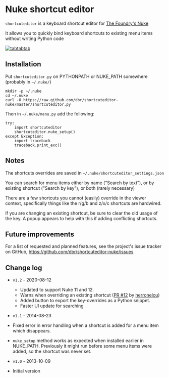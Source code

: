 # Nuke shortcut editor

`shortcuteditor` is a keyboard shortcut editor for
[The Foundry's Nuke](http://www.thefoundry.co.uk/products/nuke)

It allows you to quickly bind keyboard shortcuts to existing menu
items without writing Python code

[![tabtabtab](imgs/shortcuteditor_thumbnail.png)](imgs/shortcuteditor.png)


## Installation

Put `shortcuteditor.py` on PYTHONPATH or NUKE_PATH somewhere (probably
in `~/.nuke/`)

    mkdir -p ~/.nuke
    cd ~/.nuke
    curl -O https://raw.github.com/dbr/shortcuteditor-nuke/master/shortcuteditor.py


Then in `~/.nuke/menu.py` add the following:

    try:
        import shortcuteditor
        shortcuteditor.nuke_setup()
    except Exception:
        import traceback
        traceback.print_exc()


## Notes

The shortcuts overrides are saved in `~/.nuke/shortcuteditor_settings.json`

You can search for menu items either by name ("Search by text"), or by
existing shortcut ("Search by key"), or both (rarely necessary)

There are a few shortcuts you cannot (easily) override in the viewer
context, specifically things like the r/g/b and z/x/c shortcuts are
hardwired.

If you are changing an existing shortcut, be sure to clear the old usage of
the key. A popup appears to help with this if adding conflicting shortcuts.


## Future improvements

For a list of requested and planned features, see the project's issue tracker
on GitHub, https://github.com/dbr/shortcuteditor-nuke/issues

## Change log

* `v1.2` - 2020-08-12
  * Updated to support Nuke 11 and 12.
  * Warns when overriding an existing shortcut ([PR #12](https://github.com/dbr/shortcuteditor-nuke/pull/12) by [herronelou](https://github.com/herronelou))
  * Added button to export the key-overrides as a Python snippet.
  * Faster UI update for searching

* `v1.1` - 2014-08-23
 * Fixed error in error handling when a shortcut is added for a menu
   item which disappears.
 * `nuke_setup` method works as expected when installed earlier in
   NUKE_PATH. Previously it might run before some menu items were
   added, so the shortcut was never set.

* `v1.0` - 2013-10-09
 * Initial version
